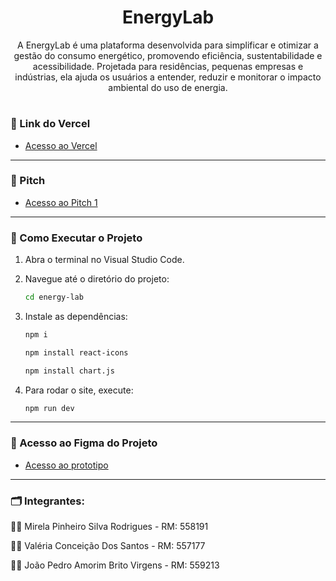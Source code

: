 <div align="center" >
  <h1> EnergyLab </h1>
  <p> 
  A EnergyLab é uma plataforma desenvolvida para simplificar e otimizar a gestão do consumo energético, promovendo eficiência, sustentabilidade e acessibilidade. Projetada para residências, pequenas empresas e indústrias, ela ajuda os usuários a entender, reduzir e monitorar o impacto ambiental do uso de energia.
  </p>
</div>

#

### 📌 Link do Vercel
- [Acesso ao Vercel]() 

---

### 🎥 Pitch
- [Acesso ao Pitch 1]()  

---

### 🚀 Como Executar o Projeto
1. Abra o terminal no Visual Studio Code.
2. Navegue até o diretório do projeto:
   ```bash
   cd energy-lab
   ```
3. Instale as dependências:
   ```bash
   npm i
   ```
   
   ```bash
   npm install react-icons
   ```
   ```bash
   npm install chart.js
   ```
4. Para rodar o site, execute:
   ```bash
   npm run dev
   ```

---

### 🔑 Acesso ao Figma do Projeto
- [Acesso ao prototipo]() 

---

### 🗂️ Integrantes: 
💁‍♀️ Mirela Pinheiro Silva Rodrigues - RM: 558191

💁‍♀️ Valéria Conceição Dos Santos - RM: 557177

🙋‍♂️ João Pedro Amorim Brito Virgens - RM: 559213



